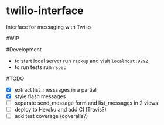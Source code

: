 # twilio-interface
Interface for messaging with Twilio

#WIP

#Development

- to start local server run `rackup` and visit `localhost:9292`
- to run tests run `rspec`

#TODO
- [x] extract list_messsages in a partial
- [x] style flash messages
- [ ] separate send_message form and list_messages in 2 views
- [ ] deploy to Heroku and add CI (Travis?)
- [ ] add test coverage (coveralls?)
